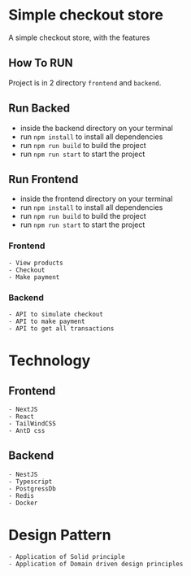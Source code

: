 # Simple checkout store

A simple checkout store, with the features

## How To RUN

Project is in 2 directory `frontend` and `backend`.

## Run Backed

- inside the backend directory on your terminal
- run `npm install` to install all dependencies
- run `npm run build` to build the project
- run `npm run start` to start the project

## Run Frontend

- inside the frontend directory on your terminal
- run `npm install` to install all dependencies
- run `npm run build` to build the project
- run `npm run start` to start the project

### Frontend

    - View products
    - Checkout
    - Make payment

### Backend

    - API to simulate checkout
    - API to make payment
    - API to get all transactions

# Technology

## Frontend

    - NextJS
    - React
    - TailWindCSS
    - AntD css

## Backend

    - NestJS
    - Typescript
    - PostgressDb
    - Redis
    - Docker

# Design Pattern

    - Application of Solid principle
    - Application of Domain driven design principles
